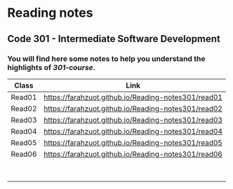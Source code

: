 # Reading notes
## Code 301 - Intermediate Software Development

### You will find here some notes to help you understand the **highlights** of *301-course*.

| Class  |                      Link                             |
| ---    |  ---------------------------------------------------  |
| Read01 |  https://farahzuot.github.io/Reading-notes301/read01  |
| Read02 |  https://farahzuot.github.io/Reading-notes301/read02  |
| Read03 |  https://farahzuot.github.io/Reading-notes301/read03  |
| Read04 |  https://farahzuot.github.io/Reading-notes301/read04  |
| Read05 |  https://farahzuot.github.io/Reading-notes301/read05  |
| Read06 |  https://farahzuot.github.io/Reading-notes301/read06  |
|        |                                                       |
|        |                                                       |
|        |                                                       |
|        |                                                       |
|        |                                                       |
|        |                                                       |
|        |                                                       |
|        |                                                       |
